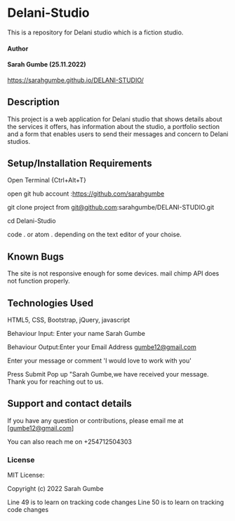 # Delani-Studio
This is a repository for Delani studio which is a fiction studio.
#### Author
#### Sarah Gumbe (25.11.2022)

https://sarahgumbe.github.io/DELANI-STUDIO/

## Description 
This project is a web application for Delani studio that shows details about the services it offers, has information about the studio, a portfolio section and a form that enables users to send their messages and concern to Delani studios.

## Setup/Installation Requirements
Open Terminal {Ctrl+Alt+T}

open git hub account :https://github.com/sarahgumbe

git clone project from git@github.com:sarahgumbe/DELANI-STUDIO.git

cd Delani-Studio

code . or atom . depending on the text editor of your choise.

## Known Bugs
The site is not responsive enough for some devices.
mail chimp API does not function properly.
## Technologies Used
HTML5,
CSS,
Bootstrap,
jQuery,
javascript

Behaviour	Input:	Enter your name	Sarah Gumbe	

Behaviour	Output:Enter your Email Address	gumbe12@gmail.com	

Enter your message or comment	'I would love to work with you'

Press Submit		Pop up "Sarah Gumbe,we have received your message. Thank you for reaching out to us.
## Support and contact details
If you have any question or contributions, please email me at [gumbe12@gmail.com]

You can also reach me on +254712504303

### License
MIT License:

Copyright (c) 2022 Sarah Gumbe

Line 49 is to learn on tracking code changes
Line 50 is to learn on tracking code changes